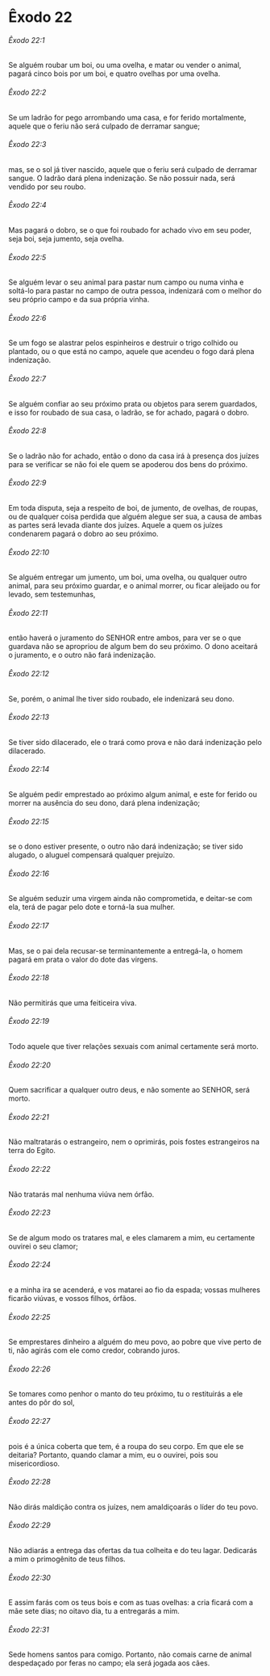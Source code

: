 # Êxodo 22

###### Êxodo 22:1

Se alguém roubar um boi, ou uma ovelha, e matar ou vender o animal, pagará cinco bois por um boi, e quatro ovelhas por uma ovelha.

###### Êxodo 22:2

Se um ladrão for pego arrombando uma casa, e for ferido mortalmente, aquele que o feriu não será culpado de derramar sangue;

###### Êxodo 22:3

mas, se o sol já tiver nascido, aquele que o feriu será culpado de derramar sangue. O ladrão dará plena indenização. Se não possuir nada, será vendido por seu roubo.

###### Êxodo 22:4

Mas pagará o dobro, se o que foi roubado for achado vivo em seu poder, seja boi, seja jumento, seja ovelha.

###### Êxodo 22:5

Se alguém levar o seu animal para pastar num campo ou numa vinha e soltá-lo para pastar no campo de outra pessoa, indenizará com o melhor do seu próprio campo e da sua própria vinha.

###### Êxodo 22:6

Se um fogo se alastrar pelos espinheiros e destruir o trigo colhido ou plantado, ou o que está no campo, aquele que acendeu o fogo dará plena indenização.

###### Êxodo 22:7

Se alguém confiar ao seu próximo prata ou objetos para serem guardados, e isso for roubado de sua casa, o ladrão, se for achado, pagará o dobro.

###### Êxodo 22:8

Se o ladrão não for achado, então o dono da casa irá à presença dos juízes para se verificar se não foi ele quem se apoderou dos bens do próximo.

###### Êxodo 22:9

Em toda disputa, seja a respeito de boi, de jumento, de ovelhas, de roupas, ou de qualquer coisa perdida que alguém alegue ser sua, a causa de ambas as partes será levada diante dos juízes. Aquele a quem os juízes condenarem pagará o dobro ao seu próximo.

###### Êxodo 22:10

Se alguém entregar um jumento, um boi, uma ovelha, ou qualquer outro animal, para seu próximo guardar, e o animal morrer, ou ficar aleijado ou for levado, sem testemunhas,

###### Êxodo 22:11

então haverá o juramento do SENHOR entre ambos, para ver se o que guardava não se apropriou de algum bem do seu próximo. O dono aceitará o juramento, e o outro não fará indenização.

###### Êxodo 22:12

Se, porém, o animal lhe tiver sido roubado, ele indenizará seu dono.

###### Êxodo 22:13

Se tiver sido dilacerado, ele o trará como prova e não dará indenização pelo dilacerado.

###### Êxodo 22:14

Se alguém pedir emprestado ao próximo algum animal, e este for ferido ou morrer na ausência do seu dono, dará plena indenização;

###### Êxodo 22:15

se o dono estiver presente, o outro não dará indenização; se tiver sido alugado, o aluguel compensará qualquer prejuízo.

###### Êxodo 22:16

Se alguém seduzir uma virgem ainda não comprometida, e deitar-se com ela, terá de pagar pelo dote e torná-la sua mulher.

###### Êxodo 22:17

Mas, se o pai dela recusar-se terminantemente a entregá-la, o homem pagará em prata o valor do dote das virgens.

###### Êxodo 22:18

Não permitirás que uma feiticeira viva.

###### Êxodo 22:19

Todo aquele que tiver relações sexuais com animal certamente será morto.

###### Êxodo 22:20

Quem sacrificar a qualquer outro deus, e não somente ao SENHOR, será morto.

###### Êxodo 22:21

Não maltratarás o estrangeiro, nem o oprimirás, pois fostes estrangeiros na terra do Egito.

###### Êxodo 22:22

Não tratarás mal nenhuma viúva nem órfão.

###### Êxodo 22:23

Se de algum modo os tratares mal, e eles clamarem a mim, eu certamente ouvirei o seu clamor;

###### Êxodo 22:24

e a minha ira se acenderá, e vos matarei ao fio da espada; vossas mulheres ficarão viúvas, e vossos filhos, órfãos.

###### Êxodo 22:25

Se emprestares dinheiro a alguém do meu povo, ao pobre que vive perto de ti, não agirás com ele como credor, cobrando juros.

###### Êxodo 22:26

Se tomares como penhor o manto do teu próximo, tu o restituirás a ele antes do pôr do sol,

###### Êxodo 22:27

pois é a única coberta que tem, é a roupa do seu corpo. Em que ele se deitaria? Portanto, quando clamar a mim, eu o ouvirei, pois sou misericordioso.

###### Êxodo 22:28

Não dirás maldição contra os juízes, nem amaldiçoarás o líder do teu povo.

###### Êxodo 22:29

Não adiarás a entrega das ofertas da tua colheita e do teu lagar. Dedicarás a mim o primogênito de teus filhos.

###### Êxodo 22:30

E assim farás com os teus bois e com as tuas ovelhas: a cria ficará com a mãe sete dias; no oitavo dia, tu a entregarás a mim.

###### Êxodo 22:31

Sede homens santos para comigo. Portanto, não comais carne de animal despedaçado por feras no campo; ela será jogada aos cães.


